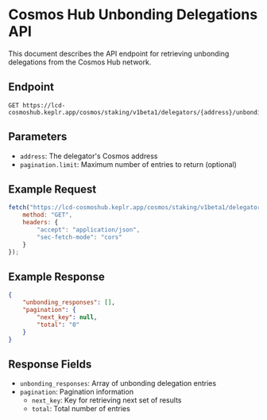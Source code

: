 # Cosmos Hub Unbonding Delegations API

This document describes the API endpoint for retrieving unbonding delegations from the Cosmos Hub network.

## Endpoint
```
GET https://lcd-cosmoshub.keplr.app/cosmos/staking/v1beta1/delegators/{address}/unbonding_delegations
```

## Parameters
- `address`: The delegator's Cosmos address
- `pagination.limit`: Maximum number of entries to return (optional)

## Example Request
```javascript
fetch("https://lcd-cosmoshub.keplr.app/cosmos/staking/v1beta1/delegators/cosmos1uelknagpn3kj9dd3j2fehwavcnpv9krml2lee8/unbonding_delegations?pagination.limit=1000", {
    method: "GET",
    headers: {
        "accept": "application/json",
        "sec-fetch-mode": "cors"
    }
});
```

## Example Response
```json
{
    "unbonding_responses": [],
    "pagination": {
        "next_key": null,
        "total": "0"
    }
}
```

## Response Fields
- `unbonding_responses`: Array of unbonding delegation entries
- `pagination`: Pagination information
    - `next_key`: Key for retrieving next set of results
    - `total`: Total number of entries